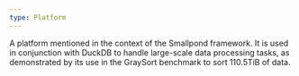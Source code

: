 ```yaml
---
type: Platform
---
```


A platform mentioned in the context of the Smallpond framework. It is used in conjunction with DuckDB to handle large-scale data processing tasks, as demonstrated by its use in the GraySort benchmark to sort 110.5TiB of data.